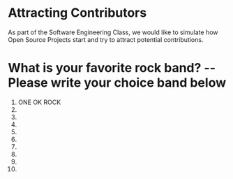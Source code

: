 # Attracting Contributors
As part of the Software Engineering Class, we would like to simulate how Open Source Projects start and try to attract potential contributions.

# What is your favorite rock band? -- Please write your choice band below

1. ONE OK ROCK
2.
3. 
4.
5.
6.
7.
8.
9.
10.
